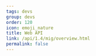 ```yaml
---
tags: devs
group: devs
order: 120
icon: emoji_nature
title: Web API
link: /api/1.4/mig/overview.html
permalink: false
---
```

